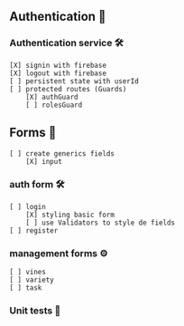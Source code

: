 ## Authentication 🔐
### Authentication service 🛠️
    [X] signin with firebase
    [X] logout with firebase
    [ ] persistent state with userId
    [ ] protected routes (Guards)
        [X] authGuard
        [ ] rolesGuard

## Forms 📝
    [ ] create generics fields
        [X] input
### auth form 🛠️
    [ ] login
        [X] styling basic form
        [ ] use Validators to style de fields
    [ ] register
### management forms ⚙️
    [ ] vines
    [ ] variety
    [ ] task

### Unit tests 🧪